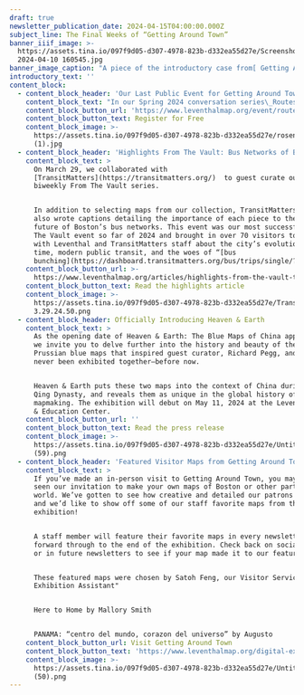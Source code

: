 ```yaml
---
draft: true
newsletter_publication_date: 2024-04-15T04:00:00.000Z
subject_line: The Final Weeks of “Getting Around Town”
banner_iiif_image: >-
  https://assets.tina.io/097f9d05-d307-4978-823b-d332ea55d27e/Screenshot
  2024-04-10 160545.jpg
banner_image_caption: "A piece of the introductory case from[ Getting Around Town](https://www.leventhalmap.org/digital-exhibitions/getting-around-town/), this 1945 print\_by the Boston artist John Woodrow Wilson invites us to contemplate the actual experiences of people navigating a transit system.\n"
introductory_text: ''
content_block:
  - content_block_header: 'Our Last Public Event for Getting Around Town · Tuesday, April 16 6 PM ET'
    content_block_text: "In our Spring 2024 conversation series\_Routes Ahead of Us, we take the themes of our current exhibition\_[Getting Around Town: Mapping Four Centuries of Boston in Transit](https://www.leventhalmap.org/digital-exhibitions/getting-around-town/)\_and connect the history of Boston’s transit system with questions about how to build a better, more equitable urban mobility system in the future.\n\nThese informal presentations feature discussions with transit and mobility experts, free drinks and refreshments at the Boston Public Library’s Newsfeed Café, and tours of\_Getting Around Town\_following the conclusion of the program.\n\nIn the second event of this series, we’ll be speaking to Dan Rosengard, the Executive Director of Transportation for Boston Public Schools. In this role, he is focused on ensuring the delivery of safe, reliable, on-time, and cost-effective yellow bus transportation to and from school for over 22,000 Boston students on a daily basis.\n"
    content_block_button_url: 'https://www.leventhalmap.org/event/routes-ahead-rosengard/'
    content_block_button_text: Register for Free
    content_block_image: >-
      https://assets.tina.io/097f9d05-d307-4978-823b-d332ea55d27e/rosengard-head-shot
      (1).jpg
  - content_block_header: 'Highlights From The Vault: Bus Networks of Boston with TransitMatters'
    content_block_text: >
      On March 29, we collaborated with
      [TransitMatters](https://transitmatters.org/)  to guest curate our
      biweekly From The Vault series. 


      In addition to selecting maps from our collection, TransitMatters staff
      also wrote captions detailing the importance of each piece to the past and
      future of Boston’s bus networks. This event was our most successful From
      The Vault event so far of 2024 and brought in over 70 visitors to chat
      with Leventhal and TransitMatters staff about the city’s evolution over
      time, modern public transit, and the woes of “[bus
      bunching](https://dashboard.transitmatters.org/bus/trips/single/?busRoute=1\&date=2024-04-04\&from=1-1-67\&to=1-1-62).”  
    content_block_button_url: >-
      https://www.leventhalmap.org/articles/highlights-from-the-vault-transitmatters-bus-networks-of-boston/
    content_block_button_text: Read the highlights article
    content_block_image: >-
      https://assets.tina.io/097f9d05-d307-4978-823b-d332ea55d27e/TransitMatters
      3.29.24.50.png
  - content_block_header: Officially Introducing Heaven & Earth
    content_block_text: >
      As the opening date of Heaven & Earth: The Blue Maps of China approaches,
      we invite you to delve further into the history and beauty of the two
      Prussian blue maps that inspired guest curator, Richard Pegg, and have
      never been exhibited together—before now. 


      Heaven & Earth puts these two maps into the context of China during the
      Qing Dynasty, and reveals them as unique in the global history of
      mapmaking. The exhibition will debut on May 11, 2024 at the Leventhal Map
      & Education Center.
    content_block_button_url: ''
    content_block_button_text: Read the press release
    content_block_image: >-
      https://assets.tina.io/097f9d05-d307-4978-823b-d332ea55d27e/Untitled
      (59).png
  - content_block_header: 'Featured Visitor Maps from Getting Around Town '
    content_block_text: >
      If you’ve made an in-person visit to Getting Around Town, you may have
      seen our invitation to make your own maps of Boston or other parts of the
      world. We’ve gotten to see how creative and detailed our patrons have been
      and we’d like to show off some of our staff favorite maps from the
      exhibition!


      A staff member will feature their favorite maps in every newsletter going
      forward through to the end of the exhibition. Check back on social media
      or in future newsletters to see if your map made it to our feature!


      These featured maps were chosen by Satoh Feng, our Visitor Services &
      Exhibition Assistant"


      Here to Home by Mallory Smith


      PANAMA: “centro del mundo, corazon del universo” by Augusto
    content_block_button_url: Visit Getting Around Town
    content_block_button_text: 'https://www.leventhalmap.org/digital-exhibitions/getting-around-town/'
    content_block_image: >-
      https://assets.tina.io/097f9d05-d307-4978-823b-d332ea55d27e/Untitled
      (50).png
---
```


